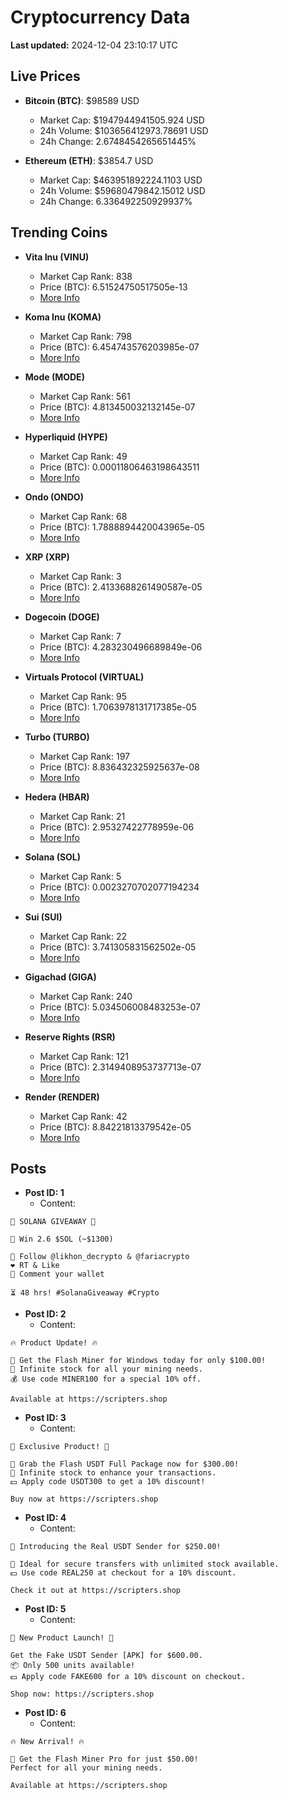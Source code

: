 # Cryptocurrency Data

**Last updated:** 2024-12-04 23:10:17 UTC

## Live Prices
- **Bitcoin (BTC)**: $98589 USD
  - Market Cap: $1947944941505.924 USD
  - 24h Volume: $103656412973.78691 USD
  - 24h Change: 2.6748454265651445%

- **Ethereum (ETH)**: $3854.7 USD
  - Market Cap: $463951892224.1103 USD
  - 24h Volume: $59680479842.15012 USD
  - 24h Change: 6.336492250929937%

## Trending Coins
- **Vita Inu (VINU)**
  - Market Cap Rank: 838
  - Price (BTC): 6.51524750517505e-13
  - [More Info](https://www.coingecko.com/en/coins/vita-inu)

- **Koma Inu (KOMA)**
  - Market Cap Rank: 798
  - Price (BTC): 6.454743576203985e-07
  - [More Info](https://www.coingecko.com/en/coins/koma-inu)

- **Mode (MODE)**
  - Market Cap Rank: 561
  - Price (BTC): 4.813450032132145e-07
  - [More Info](https://www.coingecko.com/en/coins/mode)

- **Hyperliquid (HYPE)**
  - Market Cap Rank: 49
  - Price (BTC): 0.00011806463198643511
  - [More Info](https://www.coingecko.com/en/coins/hyperliquid)

- **Ondo (ONDO)**
  - Market Cap Rank: 68
  - Price (BTC): 1.7888894420043965e-05
  - [More Info](https://www.coingecko.com/en/coins/ondo)

- **XRP (XRP)**
  - Market Cap Rank: 3
  - Price (BTC): 2.4133688261490587e-05
  - [More Info](https://www.coingecko.com/en/coins/xrp)

- **Dogecoin (DOGE)**
  - Market Cap Rank: 7
  - Price (BTC): 4.283230496689849e-06
  - [More Info](https://www.coingecko.com/en/coins/dogecoin)

- **Virtuals Protocol (VIRTUAL)**
  - Market Cap Rank: 95
  - Price (BTC): 1.7063978131717385e-05
  - [More Info](https://www.coingecko.com/en/coins/virtual-protocol)

- **Turbo (TURBO)**
  - Market Cap Rank: 197
  - Price (BTC): 8.836432325925637e-08
  - [More Info](https://www.coingecko.com/en/coins/turbo)

- **Hedera (HBAR)**
  - Market Cap Rank: 21
  - Price (BTC): 2.95327422778959e-06
  - [More Info](https://www.coingecko.com/en/coins/hedera)

- **Solana (SOL)**
  - Market Cap Rank: 5
  - Price (BTC): 0.0023270702077194234
  - [More Info](https://www.coingecko.com/en/coins/solana)

- **Sui (SUI)**
  - Market Cap Rank: 22
  - Price (BTC): 3.741305831562502e-05
  - [More Info](https://www.coingecko.com/en/coins/sui)

- **Gigachad (GIGA)**
  - Market Cap Rank: 240
  - Price (BTC): 5.034506008483253e-07
  - [More Info](https://www.coingecko.com/en/coins/gigachad-2)

- **Reserve Rights (RSR)**
  - Market Cap Rank: 121
  - Price (BTC): 2.3149408953737713e-07
  - [More Info](https://www.coingecko.com/en/coins/reserve-rights)

- **Render (RENDER)**
  - Market Cap Rank: 42
  - Price (BTC): 8.84221813379542e-05
  - [More Info](https://www.coingecko.com/en/coins/render)

## Posts
- **Post ID: 1**
  - Content:
```
🚀 SOLANA GIVEAWAY 🚀

🎁 Win 2.6 $SOL (~$1300)

🤝 Follow @likhon_decrypto & @fariacrypto
❤️ RT & Like
💬 Comment your wallet

⏳ 48 hrs! #SolanaGiveaway #Crypto
```

- **Post ID: 2**
  - Content:
```
🔥 Product Update! 🔥

🚀 Get the Flash Miner for Windows today for only $100.00!
🔋 Infinite stock for all your mining needs.
💰 Use code MINER100 for a special 10% off.

Available at https://scripters.shop
```

- **Post ID: 3**
  - Content:
```
🎁 Exclusive Product! 🎁

💸 Grab the Flash USDT Full Package now for $300.00!
🎉 Infinite stock to enhance your transactions.
💵 Apply code USDT300 to get a 10% discount!

Buy now at https://scripters.shop
```

- **Post ID: 4**
  - Content:
```
💎 Introducing the Real USDT Sender for $250.00!

💼 Ideal for secure transfers with unlimited stock available.
💵 Use code REAL250 at checkout for a 10% discount.

Check it out at https://scripters.shop
```

- **Post ID: 5**
  - Content:
```
🚀 New Product Launch! 🚀

Get the Fake USDT Sender [APK] for $600.00.
📦 Only 500 units available!
💵 Apply code FAKE600 for a 10% discount on checkout.

Shop now: https://scripters.shop
```

- **Post ID: 6**
  - Content:
```
🔥 New Arrival! 🔥

💸 Get the Flash Miner Pro for just $50.00!
Perfect for all your mining needs.

Available at https://scripters.shop
```

